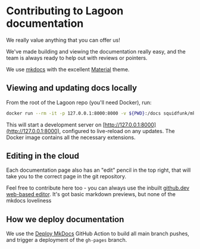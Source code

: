 # Contributing to Lagoon documentation

We really value anything that you can offer us!

We've made building and viewing the documentation really easy, and the team is always ready to help out with reviews or pointers.

We use [mkdocs](https://www.mkdocs.org/) with the excellent [Material](https://squidfunk.github.io/mkdocs-material/) theme.

## Viewing and updating docs locally

From the root of the Lagoon repo (you'll need Docker), run:

```bash
docker run --rm -it -p 127.0.0.1:8000:8000 -v ${PWD}:/docs squidfunk/mkdocs-material
```

<!-- markdown-link-check-disable-next-line -->
This will start a development server on [http://127.0.0.1:8000](http://127.0.0.1:8000), configured to live-reload on any updates.
The Docker image contains all the necessary extensions.

## Editing in the cloud

Each documentation page also has an "edit" pencil in the top right, that will take you to the correct page in the git repository.

Feel free to contribute here too - you can always use the inbuilt [github.dev web-based editor](https://docs.github.com/en/codespaces/the-githubdev-web-based-editor).
It's got basic markdown previews, but none of the mkdocs loveliness

## How we deploy documentation

We use the [Deploy MkDocs](https://github.com/marketplace/actions/deploy-mkdocs) GitHub Action to build all main branch pushes, and trigger a deployment of the `gh-pages` branch.
